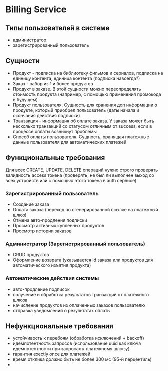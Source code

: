 # Billing Service

## Типы пользователей в системе
- администратор
- зарегистрированный пользователь

## Сущности
* Продукт - подписка на библиотеку фильмов и сериалов, подписка на единицу контента, единица контента (подписка навсегда?)
* Заказ - набор из 1 и более продуктов
* Продукт в заказе. В этой сущности можно переопределять стоимость продукта (например, с помощью применения промокода в будущем)
* Продукт пользователя. Сущность для хранения доп информации о продукте, который приобрел пользователь (даты начала и окончания действия подписки)
* Транзакция - информация об оплате заказа. У заказа может быть несколько транзакций со статусом отличным от success, если в процессе оплаты возникнут проблемы
* Способ оплаты пользователя. Сущность, хранящая платежные данные пользователя для автоматических платежей

## Функциональные требования
Для всех CREATE, UPDATE, DELETE операций нужно строго проверять валидность access токена
(проверять, не был ли выполнен выход со всех устройств или с помощью этого токена в auth сервисе)

### Зарегистрированный пользователь
* Создание заказа
* Оплата заказа (переход по сгенерированной ссылке на платежный шлюз)
* Отмена авто-продления подписки
* Просмотр активных купленных продуктов
* Просмотр истории заказов

### Администратор (Зарегистрированный пользователь)
* CRUD продуктов
* Оформление возврата (указывается id заказа или продуктов для автоматического изъятия продукта)

### Автоматические действия системы
- авто-продление подписок
- получение и обработка результатов транзакций от платежного шлюза
- начисление продуктов из оплаченных заказов пользователю
- отправка уведомлений о результатах оплаты

## Нефункциональные требования
- устойчивость к перебоям (обработка исключений + backoff)
- идемпотентность запросов (использование uuid как ключа идемпотентности при запросах к платежному шлюзу)
- гарантия exectly once для платежей
- время отклика должно быть не более 300 мс (95-й перцентиль)
-
